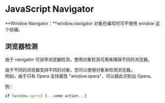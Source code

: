 # JavaScript Navigator
**Window Navigator：**window.navigator 对象在编写时可不使用 window 这个前缀。

## **浏览器检测**		
由于 navigator 可误导浏览器检测，使用对象检测可用来嗅探不同的浏览器。		

由于不同的浏览器支持不同的对象，您可以使用对象来检测浏览器。	
例如，由于只有 Opera 支持属性 "window.opera"，可以据此识别出 Opera。		

例：		

```javascript
if (window.opera) {...some action...}
```

